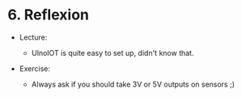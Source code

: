 # 6. Reflexion

* Lecture:
    * UlnoIOT is quite easy to set up, didn't know that.

* Exercise:
    * Always ask if you should take 3V or 5V outputs on sensors ;)
	